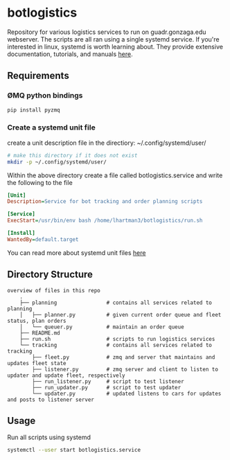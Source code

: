 # botlogistics
Repository for various logistics services to run on guadr.gonzaga.edu webserver.
The scripts are all ran using a single systemd service. If you're interested in linux, systemd is worth learning about. They provide extensive documentation, tutorials, and manuals [here](https://www.freedesktop.org/wiki/Software/systemd/). 

## Requirements
### ØMQ python bindings
```bash
pip install pyzmq
```

### Create a systemd unit file

create a unit description file in the directiory: ~/.config/systemd/user/
```bash
# make this directory if it does not exist
mkdir -p ~/.config/systemd/user/
```

Within the above directory create a file called botlogistics.service and write the following to the file
```INI
[Unit]
Description=Service for bot tracking and order planning scripts

[Service]
ExecStart=/usr/bin/env bash /home/lhartman3/botlogistics/run.sh

[Install]
WantedBy=default.target
```

You can read more about systemd unit files [here](https://www.freedesktop.org/software/systemd/man/systemd.unit.html)


## Directory Structure
	overview of files in this repo
		.
		├── planning                # contains all services related to planning
		│   ├── planner.py          # given current order queue and fleet status, plan orders
		│   └── queuer.py           # maintain an order queue
		├── README.md
		├── run.sh                  # scripts to run logistics services
		└── tracking                # contains all services related to tracking
			├── fleet.py            # zmq and server that maintains and updates fleet state
			├── listener.py         # zmq server and client to listen to updater and update fleet, respectively
			├── run_listener.py     # script to test listener
			├── run_updater.py      # script to test updater
			└── updater.py          # updated listens to cars for updates and posts to listener server


## Usage
Run all scripts using systemd
```bash
systemctl --user start botlogistics.service
```
